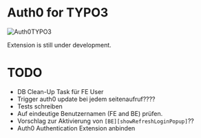 Auth0 for TYPO3
===============
![Auth0TYPO3](https://www.bitmotion.de/fileadmin/github/auth0-for-typo3/TYPO3-Auth0.png "Auth0 for TYPO3")

Extension is still under development.

# TODO
- DB Clean-Up Task für FE User
- Trigger auth0 update bei jedem seitenaufruf????
- Tests schreiben
- Auf eindeutige Benutzernamen (FE and BE) prüfen.
- Vorschlag zur Aktivierung von ```[BE][showRefreshLoginPopup]```??
- Auth0 Authentication Extension anbinden